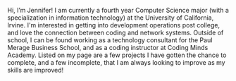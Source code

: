Hi, I’m Jennifer! I am currently a fourth year Computer Science major (with a specialization in information technology) at the University of California, Irvine. 
I'm interested in getting into development operations post college, and love the connection between coding and network systems.
Outside of school, I can be found working as a technology consultant for the Paul Merage Business School, and as a coding instructor at Coding Minds Academy.
Listed on my page are a few projects I have gotten the chance to complete, and a few incomplete, that I am always looking to improve as my skills are improved!

